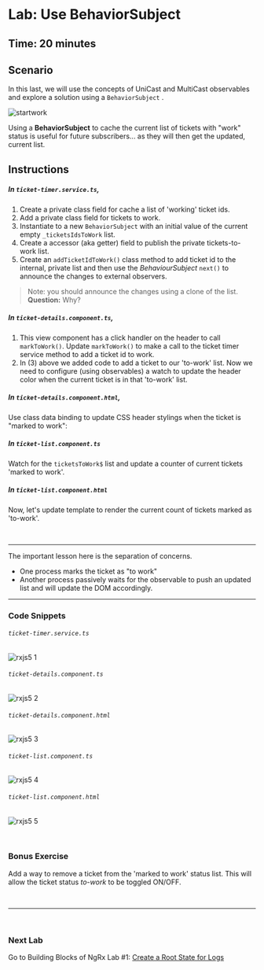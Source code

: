 # Lab: Use BehaviorSubject

## Time: 20 minutes

## Scenario

In this last, we will use the concepts of UniCast and MultiCast observables and explore a solution using a `BehaviorSubject` .

![startwork](https://user-images.githubusercontent.com/210413/35168754-c42e14b6-fd1f-11e7-93e8-af0836b3ff3c.jpg)

Using a **BehaviorSubject** to cache the current list of tickets with "work" status is useful for future subscribers... as they will then get the updated, current list.


## Instructions

##### In `ticket-timer.service.ts`, 

1. Create a private class field for cache a list of 'working' ticket ids.
2. Add a private class field for tickets to work.
3. Instantiate to a new `BehaviorSubject` with an initial value of the current empty `_ticketsIdsToWork` list.
4. Create a accessor (aka getter) field to publish the private tickets-to-work list.
5. Create an `addTicketIdToWork()` class method to add ticket id to the internal, private list and then use the *BehaviourSubject* `next()` to announce the changes to external observers.
  > Note: you should announce the changes using a clone of the list. **Question:** Why?

##### In `ticket-details.component.ts`, 

1. This view component has a click handler on the header to call `markToWork()`. Update `markToWork()` to make a call to the ticket timer service method to add a ticket id to work.
2. In (3) above we added code to add a ticket to our 'to-work' list. Now we need to configure (using observables) a watch to update the header color when the current ticket is in that 'to-work' list.

##### In `ticket-details.component.html`, 

Use class data binding to update CSS header stylings when the ticket is "marked to work":

##### In `ticket-list.component.ts` 

Watch for the `ticketsToWork$` list and update a counter of current tickets 'marked to work'.

##### In `ticket-list.component.html ` 

Now, let's update template to render the current count of tickets marked as 'to-work'.


<br/>

---

The important lesson here is the separation of concerns.

* One process marks the ticket as "to work"
* Another process passively waits for the observable to push an updated list and will update the DOM accordingly.

---

### Code Snippets

###### `ticket-timer.service.ts`

![rxjs5 1](https://user-images.githubusercontent.com/210413/47623212-8abb6f80-dadc-11e8-895c-09a176387a29.jpg)
###### `ticket-details.component.ts`

![rxjs5 2](https://user-images.githubusercontent.com/210413/47623211-8abb6f80-dadc-11e8-97b4-04d40c44348e.jpg)

###### `ticket-details.component.html`

![rxjs5 3](https://user-images.githubusercontent.com/210413/47623210-8abb6f80-dadc-11e8-8f36-9af7dea2ee9c.jpg)

###### `ticket-list.component.ts`

![rxjs5 4](https://user-images.githubusercontent.com/210413/47623209-8abb6f80-dadc-11e8-910e-b0ede49de17b.jpg)

###### `ticket-list.component.html`

![rxjs5 5](https://user-images.githubusercontent.com/210413/47623208-8abb6f80-dadc-11e8-96be-fcb974fa7f6a.jpg)

<br/>

### Bonus Exercise

Add a way to remove a ticket from the 'marked to work' status list. This will allow the ticket status *to-work* to be toggled ON/OFF.


<br/>

----

<br/>

### Next Lab

Go to Building Blocks of NgRx Lab #1: [Create a Root State for Logs](/building-blocks-of-ngrx/lab-1.md)
